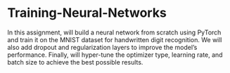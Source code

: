 # Training-Neural-Networks
In this assignment, will build a neural network from scratch using PyTorch and train it on
the MNIST dataset for handwritten digit recognition.
We will also add dropout and regularization layers to improve the model’s performance. Finally, will hyper-tune the optimizer type, learning rate, and batch size to achieve the best
possible results.
